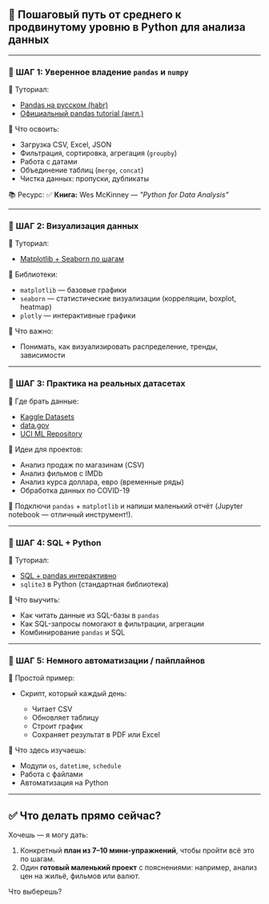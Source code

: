 ## 🚀 **Пошаговый путь от среднего к продвинутому уровню в Python для анализа данных**

---

### 🔹 **ШАГ 1: Уверенное владение `pandas` и `numpy`**

📘 Туториал:

* [Pandas на русском (habr)](https://habr.com/ru/company/otus/blog/531550/)
* [Официальный pandas tutorial (англ.)](https://pandas.pydata.org/docs/getting_started/index.html)

📌 Что освоить:

* Загрузка CSV, Excel, JSON
* Фильтрация, сортировка, агрегация (`groupby`)
* Работа с датами
* Объединение таблиц (`merge`, `concat`)
* Чистка данных: пропуски, дубликаты

📚 Ресурс:
✅ **Книга:** Wes McKinney — *"Python for Data Analysis"*

---

### 🔹 **ШАГ 2: Визуализация данных**

📘 Туториал:

* [Matplotlib + Seaborn по шагам](https://www.kaggle.com/code/kanncaa1/data-visualization-seaborn-tutorial-for-beginners)

📌 Библиотеки:

* `matplotlib` — базовые графики
* `seaborn` — статистические визуализации (корреляции, boxplot, heatmap)
* `plotly` — интерактивные графики

🧠 Что важно:

* Понимать, как визуализировать распределение, тренды, зависимости

---

### 🔹 **ШАГ 3: Практика на реальных датасетах**

📁 Где брать данные:

* [Kaggle Datasets](https://www.kaggle.com/datasets)
* [data.gov](https://catalog.data.gov/)
* [UCI ML Repository](https://archive.ics.uci.edu/ml/index.php)

📌 Идеи для проектов:

* Анализ продаж по магазинам (CSV)
* Анализ фильмов с IMDb
* Анализ курса доллара, евро (временные ряды)
* Обработка данных по COVID-19

🔧 Подключи `pandas` + `matplotlib` и напиши маленький отчёт (Jupyter notebook — отличный инструмент!).

---

### 🔹 **ШАГ 4: SQL + Python**

📘 Туториал:

* [SQL + pandas интерактивно](https://www.w3schools.com/sql/trysql.asp)
* `sqlite3` в Python (стандартная библиотека)

📌 Что выучить:

* Как читать данные из SQL-базы в `pandas`
* Как SQL-запросы помогают в фильтрации, агрегации
* Комбинирование `pandas` и SQL

---

### 🔹 **ШАГ 5: Немного автоматизации / пайплайнов**

📘 Простой пример:

* Скрипт, который каждый день:

  * Читает CSV
  * Обновляет таблицу
  * Строит график
  * Сохраняет результат в PDF или Excel

📌 Что здесь изучаешь:

* Модули `os`, `datetime`, `schedule`
* Работа с файлами
* Автоматизация на Python

---

## ✅ Что делать прямо сейчас?

Хочешь — я могу дать:

1. Конкретный **план из 7–10 мини-упражнений**, чтобы пройти всё это по шагам.
2. Один **готовый маленький проект** с пояснениями: например, анализ цен на жильё, фильмов или валют.

Что выберешь?
